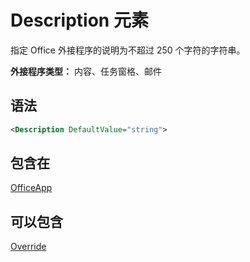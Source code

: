 # <a name="description-element"></a>Description 元素

指定 Office 外接程序的说明为不超过 250 个字符的字符串。

**外接程序类型：** 内容、任务窗格、邮件

## <a name="syntax"></a>语法

```XML
<Description DefaultValue="string">
```

## <a name="contained-in"></a>包含在

[OfficeApp](officeapp.md)


## <a name="can-contain"></a>可以包含

[Override](override.md)

